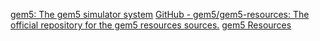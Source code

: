 
[gem5: The gem5 simulator system](https://www.gem5.org/)
[GitHub - gem5/gem5-resources: The official repository for the gem5 resources sources.](https://github.com/gem5/gem5-resources)
[gem5 Resources](https://resources.gem5.org/)
